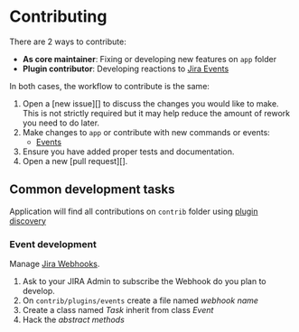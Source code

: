 # Contributing

There are 2 ways to contribute:

- **As core maintainer**: Fixing or developing new features on `app` folder
- **Plugin contributor**: Developing reactions to [Jira Events](#event-development) 

In both cases, the workflow to contribute is the same:

1. Open a [new issue][] to discuss the changes you would like to make.  This is
   not strictly required but it may help reduce the amount of rework you need
   to do later.
1. Make changes to `app` or contribute with new commands or events:
   - [Events](#event-development)
1. Ensure you have added proper tests and documentation.
1. Open a new [pull request][].

## Common development tasks

Application will find all contributions on `contrib` folder using [plugin discovery](https://packaging.python.org/guides/creating-and-discovering-plugins/)

### Event development

Manage [Jira Webhooks](https://developer.atlassian.com/server/jira/platform/webhooks/).

1. Ask to your JIRA Admin to subscribe the Webhook  do you plan to develop.
1. On `contrib/plugins/events` create a file named _webhook name_
1. Create a class named _Task_ inherit from class _Event_
1. Hack the _abstract methods_
